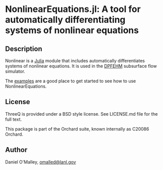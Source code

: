 NonlinearEquations.jl: A tool for automatically differentiating systems of nonlinear equations
===============================

Description
-----------

Nonlinear is a [Julia](http://julialang.org/) module that includes automatically differentiates systems of nonlinear equations. It is used in the [DPFEHM](https://github.com/OrchardLANL/DPFEHM.jl) subsurface flow simulator.

The [examples](https://github.com/OrchardLANL/NonlinearEquations.jl/tree/master/examples) are a good place to get started to see how to use NonlinearEquations.

License
-------

ThreeQ is provided under a BSD style license. See LICENSE.md file for the full text.

This package is part of the Orchard suite, known internally as C20086 Orchard.

Author
------

Daniel O'Malley, <omalled@lanl.gov>
